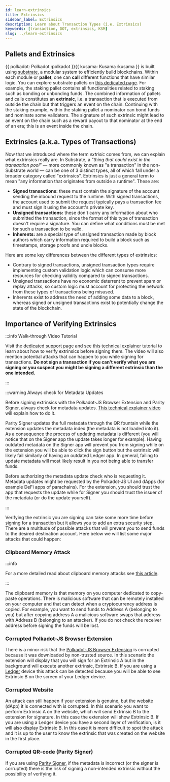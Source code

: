 ```yaml
---
id: learn-extrinsics
title: Extrinsics
sidebar_label: Extrinsics
description: Learn about Transaction Types (i.e. Extrinsics)
keywords: [transaction, DOT, extrinsics, KSM]
slug: ../learn-extrinsics
---
```


## Pallets and Extrinsics

{{ polkadot: Polkadot :polkadot }}{{ kusama: Kusama :kusama }} is built using
[substrate](https://substrate.io/), a modular system to efficiently build blockchains. Within each
module or **pallet**, one can **call** different functions that have similar logic. You can explore
substrate pallets on [this dedicated page](https://docs.substrate.io/reference/frame-pallets/). For
example, the staking pallet contains all functionalities related to staking such as bonding or
unbonding funds. The combined information of pallets and calls constitutes an **extrinsic**, i.e. a
transaction that is executed from outside the chain but that triggers an event on the chain.
Continuing with the staking example, within the staking pallet a nominator can bond funds and
nominate some validators. The signature of such extrinsic might lead to an event on the chain such
as a reward payout to that nominator at the end of an era; this is an event inside the chain.

## Extrinsics (a.k.a. Types of Transactions)

Now that we introduced where the term _extrisic_ comes from, we can explain what extrinsics really
are. In Substrate, a _"thing that could exist in the transaction pool"_ — more commonly known as "a
transaction" in the non-Substrate world — can be one of 3 distinct types, all of which fall under a
broader category called "extrinsics". Extrinsics is just a general term to mean "any information
that originates from outside a runtime". These are:

- **Signed transactions:** these must contain the signature of the account sending the inbound
  request to the runtime. With signed transactions, the account used to submit the request typically
  pays a transaction fee and must sign it using the account's private key.
- **Unsigned transactions:** these don't carry any information about who submitted the transaction,
  since the format of this type of transaction doesn't require a signature. You can define what
  conditions must be met for such a transaction to be valid.
- **Inherents:** are a special type of unsigned transaction made by block authors which carry
  information required to build a block such as timestamps, storage proofs and uncle blocks.

Here are some key differences between the different types of extrinsics:

- Contrary to signed transactions, unsigned transaction types require implementing custom validation
  logic which can consume more resources for checking validity compared to signed transactions.
- Unsigned transactions have no economic deterrent to prevent spam or replay attacks, so custom
  logic must account for protecting the network from these types of transactions being misused.
- Inherents exist to address the need of adding some data to a block, whereas signed or unsigned
  transactions exist to potentially change the state of the blockchain.

## Importance of Verifying Extrinsics

:::info Walk-through Video Tutorial

Visit the
[dedicated support page](https://support.polkadot.network/support/solutions/articles/65000179161-how-can-i-verify-what-extrinsic-i-m-signing-)
and see [this technical explainer](https://youtu.be/bxMs-9fBtFk) tutorial to learn about how to
verify extrinsics before signing them. The video will also mention potential attacks that can happen
to you while signing for transactions. **Do not sign a transaction if you can't verify what you are
signing or you suspect you might be signing a different extrinsic than the one intended.**

:::

:::warning Always check for Metadata Updates

Before signing extrinsics with the Polkadot-JS Browser Extension and Parity Signer, always check for
metadata updates. [This technical explainer video](https://youtu.be/gbvrHzr4EDY) will explain how to
do it.

Parity Signer updates the full metadata through the QR fountain while the extension updates the
metadata index (the metadata is not loaded into it). As a consequence the process of updating
metadata is different (you will notice that on the Signer app the update takes longer for example).
Having outdated metadata on the Signer app will prevent you from signing while on the extension you
will be able to click the sign button but the extrinsic will likely fail similarly of having an
outdated Ledger app. In general, failing to update metadata will most likely result in you not being
able to transfer funds.

Before authorizing the metadata update check who is requesting it. Metadata updates might be
requested by the Polkadot-JS UI and dApps (for example DeFi apps of parachains). For the extension,
you should trust the app that requests the update while for Signer you should trust the issuer of
the metadata (or do the update yourself).

:::

Verifying the extrinsic you are signing can take some more time before signing for a transaction but
it allows you to add an extra security step. There are a multitude of possible attacks that will
prevent you to send funds to the desired destination account. Here below we will list some major
attacks that could happen:

### Clipboard Memory Attack

:::info

For a more detailed read about clipboard memory attacks see
[this article](https://www.kaspersky.com/blog/cryptoshuffler-bitcoin-stealer/19976/).

:::

The clipboard memory is that memory on you computer dedicated to copy-paste operations. There is
malicious software that can be remotely installed on your computer and that can detect when a
cryptocurrency address is copied. For example, you want to send funds to Address A (belonging to
you) but after copying address A a malicious software swaps that address with Address B (belonging
to an attacker). If you do not check the receiver address before signing the funds will be lost.

### Corrupted Polkadot-JS Browser Extension

There is a minor risk that the [Polkadot-JS Browser Extension](https://polkadot.js.org/extension/)
is corrupted because it was downloaded by non-trusted source. In this scenario the extension will
display that you will sign for an Extrinsic A but in the background will execute another extrinsic,
Extrinsic B. If you are using a [Ledger](https://www.ledger.com/) device this attack can be detected
because you will be able to see Extrinsic B on the screen of your Ledger device.

### Corrupted Website

An attack can still happen if your extension is genuine, but the website (dApp) it is connected with
is corrupted. In this scenario you want to perform Extrinsic A on the website, which will send
Extrinsic B to the extension for signature. In this case the extension will show Extrinsic B. If you
are using a Ledger device you have a second layer of verification, is it will also display Extrinsic
B. In this case it is more difficult to spot the attack and it is up to the user to know the
extrinsic that was created on the website in the first place.

### Corrupted QR-code (Parity Signer)

If you are using [Parity Signer](https://www.parity.io/technologies/signer/), if the metadata is
incorrect (or the signer is corrupted) there is the risk of signing a non-intended extrinsic without
the possibility of verifying it.
